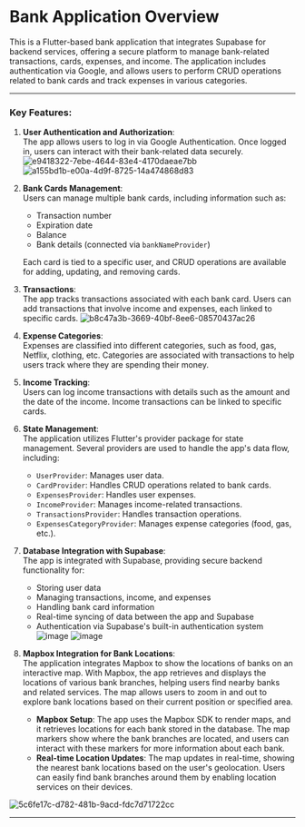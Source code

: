 # Bank Application Overview

This is a Flutter-based bank application that integrates Supabase for backend services, offering a secure platform to manage bank-related transactions, cards, expenses, and income. The application includes authentication via Google, and allows users to perform CRUD operations related to bank cards and track expenses in various categories.

---

### Key Features:

1. **User Authentication and Authorization**:  
   The app allows users to log in via Google Authentication. Once logged in, users can interact with their bank-related data securely.
   ![e9418322-7ebe-4644-83e4-4170daeae7bb](https://github.com/user-attachments/assets/64726324-12f9-47f2-b2fe-0a35af572143)
   ![a155bd1b-e00a-4d9f-8725-14a474868d83](https://github.com/user-attachments/assets/f44e4a37-fb78-4644-a3cb-c99487a09252)

2. **Bank Cards Management**:  
   Users can manage multiple bank cards, including information such as:
   - Transaction number
   - Expiration date
   - Balance
   - Bank details (connected via `bankNameProvider`)

   Each card is tied to a specific user, and CRUD operations are available for adding, updating, and removing cards.

3. **Transactions**:  
   The app tracks transactions associated with each bank card. Users can add transactions that involve income and expenses, each linked to specific cards.
   ![b8c47a3b-3669-40bf-8ee6-08570437ac26](https://github.com/user-attachments/assets/b2f0a886-fada-4fd5-bde8-938ab35a160f)

4. **Expense Categories**:  
   Expenses are classified into different categories, such as food, gas, Netflix, clothing, etc. Categories are associated with transactions to help users track where they are spending their money.

5. **Income Tracking**:  
   Users can log income transactions with details such as the amount and the date of the income. Income transactions can be linked to specific cards.

6. **State Management**:  
   The application utilizes Flutter's provider package for state management. Several providers are used to handle the app's data flow, including:
   - `UserProvider`: Manages user data.
   - `CardProvider`: Handles CRUD operations related to bank cards.
   - `ExpensesProvider`: Handles user expenses.
   - `IncomeProvider`: Manages income-related transactions.
   - `TransactionsProvider`: Handles transaction operations.
   - `ExpensesCategoryProvider`: Manages expense categories (food, gas, etc.).

7. **Database Integration with Supabase**:  
   The app is integrated with Supabase, providing secure backend functionality for:
   - Storing user data
   - Managing transactions, income, and expenses
   - Handling bank card information
   - Real-time syncing of data between the app and Supabase
   - Authentication via Supabase's built-in authentication system
   ![image](https://github.com/user-attachments/assets/72089ea8-171d-4f9f-9731-0a3361321d20)
   ![image](https://github.com/user-attachments/assets/da2c4b39-65d8-4f7a-a867-df87fdd846e1)

8. **Mapbox Integration for Bank Locations**:  
   The application integrates Mapbox to show the locations of banks on an interactive map. With Mapbox, the app retrieves and displays the locations of various bank branches, helping users find nearby banks and related services. The map allows users to zoom in and out to explore bank locations based on their current position or specified area.

   - **Mapbox Setup**: The app uses the Mapbox SDK to render maps, and it retrieves locations for each bank stored in the database. The map markers show where the bank branches are located, and users can interact with these markers for more information about each bank.
   - **Real-time Location Updates**: The map updates in real-time, showing the nearest bank locations based on the user's geolocation. Users can easily find bank branches around them by enabling location services on their devices.

![5c6fe17c-d782-481b-9acd-fdc7d71722cc](https://github.com/user-attachments/assets/be58bc93-2d10-40dc-a654-33da85fedda1)

---
